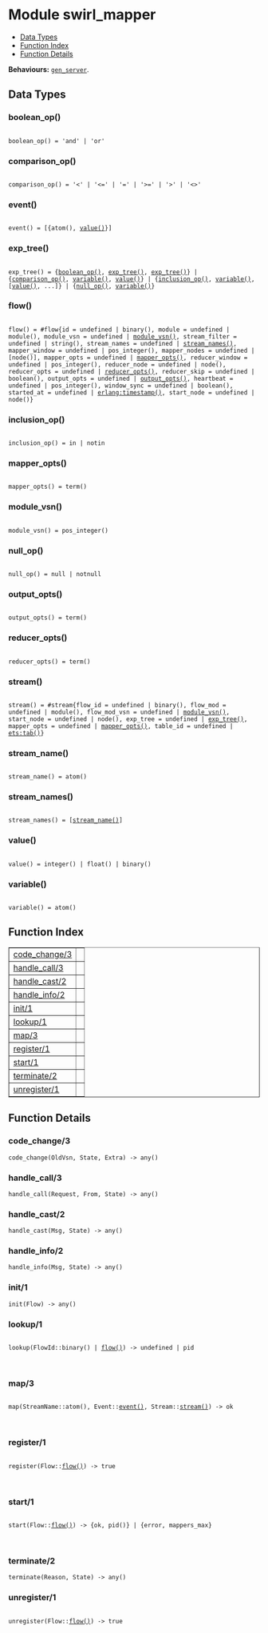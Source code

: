 

# Module swirl_mapper #
* [Data Types](#types)
* [Function Index](#index)
* [Function Details](#functions)

__Behaviours:__ [`gen_server`](gen_server.md).

<a name="types"></a>

## Data Types ##




### <a name="type-boolean_op">boolean_op()</a> ###



<pre><code>
boolean_op() = 'and' | 'or'
</code></pre>





### <a name="type-comparison_op">comparison_op()</a> ###



<pre><code>
comparison_op() = '&lt;' | '&lt;=' | '=' | '&gt;=' | '&gt;' | '&lt;&gt;'
</code></pre>





### <a name="type-event">event()</a> ###



<pre><code>
event() = [{atom(), <a href="#type-value">value()</a>}]
</code></pre>





### <a name="type-exp_tree">exp_tree()</a> ###



<pre><code>
exp_tree() = {<a href="#type-boolean_op">boolean_op()</a>, <a href="#type-exp_tree">exp_tree()</a>, <a href="#type-exp_tree">exp_tree()</a>} | {<a href="#type-comparison_op">comparison_op()</a>, <a href="#type-variable">variable()</a>, <a href="#type-value">value()</a>} | {<a href="#type-inclusion_op">inclusion_op()</a>, <a href="#type-variable">variable()</a>, [<a href="#type-value">value()</a>, ...]} | {<a href="#type-null_op">null_op()</a>, <a href="#type-variable">variable()</a>}
</code></pre>





### <a name="type-flow">flow()</a> ###



<pre><code>
flow() = #flow{id = undefined | binary(), module = undefined | module(), module_vsn = undefined | <a href="#type-module_vsn">module_vsn()</a>, stream_filter = undefined | string(), stream_names = undefined | <a href="#type-stream_names">stream_names()</a>, mapper_window = undefined | pos_integer(), mapper_nodes = undefined | [node()], mapper_opts = undefined | <a href="#type-mapper_opts">mapper_opts()</a>, reducer_window = undefined | pos_integer(), reducer_node = undefined | node(), reducer_opts = undefined | <a href="#type-reducer_opts">reducer_opts()</a>, reducer_skip = undefined | boolean(), output_opts = undefined | <a href="#type-output_opts">output_opts()</a>, heartbeat = undefined | pos_integer(), window_sync = undefined | boolean(), started_at = undefined | <a href="erlang.md#type-timestamp">erlang:timestamp()</a>, start_node = undefined | node()}
</code></pre>





### <a name="type-inclusion_op">inclusion_op()</a> ###



<pre><code>
inclusion_op() = in | notin
</code></pre>





### <a name="type-mapper_opts">mapper_opts()</a> ###



<pre><code>
mapper_opts() = term()
</code></pre>





### <a name="type-module_vsn">module_vsn()</a> ###



<pre><code>
module_vsn() = pos_integer()
</code></pre>





### <a name="type-null_op">null_op()</a> ###



<pre><code>
null_op() = null | notnull
</code></pre>





### <a name="type-output_opts">output_opts()</a> ###



<pre><code>
output_opts() = term()
</code></pre>





### <a name="type-reducer_opts">reducer_opts()</a> ###



<pre><code>
reducer_opts() = term()
</code></pre>





### <a name="type-stream">stream()</a> ###



<pre><code>
stream() = #stream{flow_id = undefined | binary(), flow_mod = undefined | module(), flow_mod_vsn = undefined | <a href="#type-module_vsn">module_vsn()</a>, start_node = undefined | node(), exp_tree = undefined | <a href="#type-exp_tree">exp_tree()</a>, mapper_opts = undefined | <a href="#type-mapper_opts">mapper_opts()</a>, table_id = undefined | <a href="ets.md#type-tab">ets:tab()</a>}
</code></pre>





### <a name="type-stream_name">stream_name()</a> ###



<pre><code>
stream_name() = atom()
</code></pre>





### <a name="type-stream_names">stream_names()</a> ###



<pre><code>
stream_names() = [<a href="#type-stream_name">stream_name()</a>]
</code></pre>





### <a name="type-value">value()</a> ###



<pre><code>
value() = integer() | float() | binary()
</code></pre>





### <a name="type-variable">variable()</a> ###



<pre><code>
variable() = atom()
</code></pre>


<a name="index"></a>

## Function Index ##


<table width="100%" border="1" cellspacing="0" cellpadding="2" summary="function index"><tr><td valign="top"><a href="#code_change-3">code_change/3</a></td><td></td></tr><tr><td valign="top"><a href="#handle_call-3">handle_call/3</a></td><td></td></tr><tr><td valign="top"><a href="#handle_cast-2">handle_cast/2</a></td><td></td></tr><tr><td valign="top"><a href="#handle_info-2">handle_info/2</a></td><td></td></tr><tr><td valign="top"><a href="#init-1">init/1</a></td><td></td></tr><tr><td valign="top"><a href="#lookup-1">lookup/1</a></td><td></td></tr><tr><td valign="top"><a href="#map-3">map/3</a></td><td></td></tr><tr><td valign="top"><a href="#register-1">register/1</a></td><td></td></tr><tr><td valign="top"><a href="#start-1">start/1</a></td><td></td></tr><tr><td valign="top"><a href="#terminate-2">terminate/2</a></td><td></td></tr><tr><td valign="top"><a href="#unregister-1">unregister/1</a></td><td></td></tr></table>


<a name="functions"></a>

## Function Details ##

<a name="code_change-3"></a>

### code_change/3 ###

`code_change(OldVsn, State, Extra) -> any()`


<a name="handle_call-3"></a>

### handle_call/3 ###

`handle_call(Request, From, State) -> any()`


<a name="handle_cast-2"></a>

### handle_cast/2 ###

`handle_cast(Msg, State) -> any()`


<a name="handle_info-2"></a>

### handle_info/2 ###

`handle_info(Msg, State) -> any()`


<a name="init-1"></a>

### init/1 ###

`init(Flow) -> any()`


<a name="lookup-1"></a>

### lookup/1 ###


<pre><code>
lookup(FlowId::binary() | <a href="#type-flow">flow()</a>) -&gt; undefined | pid
</code></pre>
<br />


<a name="map-3"></a>

### map/3 ###


<pre><code>
map(StreamName::atom(), Event::<a href="#type-event">event()</a>, Stream::<a href="#type-stream">stream()</a>) -&gt; ok
</code></pre>
<br />


<a name="register-1"></a>

### register/1 ###


<pre><code>
register(Flow::<a href="#type-flow">flow()</a>) -&gt; true
</code></pre>
<br />


<a name="start-1"></a>

### start/1 ###


<pre><code>
start(Flow::<a href="#type-flow">flow()</a>) -&gt; {ok, pid()} | {error, mappers_max}
</code></pre>
<br />


<a name="terminate-2"></a>

### terminate/2 ###

`terminate(Reason, State) -> any()`


<a name="unregister-1"></a>

### unregister/1 ###


<pre><code>
unregister(Flow::<a href="#type-flow">flow()</a>) -&gt; true
</code></pre>
<br />


